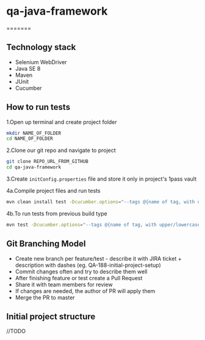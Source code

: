 # qa-java-framework
=======

## Technology stack
* Selenium WebDriver
* Java SE 8
* Maven
* JUnit
* Cucumber

## How to run tests
1.Open up terminal and create project folder
```bash
mkdir NAME_OF_FOLDER
cd NAME_OF_FOLDER
```
2.Clone our git repo and navigate to project
```bash
git clone REPO_URL_FROM_GITHUB
cd qa-java-framework
```
3.Create `initConfig.properties` file and store it only in project's 1pass vault

4a.Compile project files and run tests
```bash
mvn clean install test -Dcucumber.options="--tags @{name of tag, with upper/lowercase letters}"
```
4b.To run tests from previous build type
```bash
mvn test -Dcucumber.options="--tags @{name of tag, with upper/lowercase letters}"
```

## Git Branching Model
* Create new branch per feature/test - describe it with JIRA ticket + description with dashes (eg. QA-188-initial-project-setup)
* Commit changes often and try to describe them well
* After finishing feature or test create a Pull Request
* Share it with team members for review
* If changes are needed, the author of PR will apply them
* Merge the PR to master

## Initial project structure
//TODO
